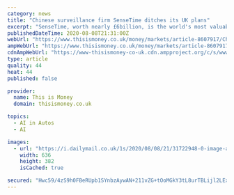 ```yaml
---
category: news
title: "Chinese surveillance firm SenseTime ditches its UK plans"
excerpt: "SenseTime, worth nearly £6billion, is the world's most valuable artificial intelligence start-up. Its technology is used in facial recognition and driverless cars."
publishedDateTime: 2020-08-08T21:31:00Z
webUrl: "https://www.thisismoney.co.uk/money/markets/article-8607917/Chinese-surveillance-firm-SenseTime-ditches-UK-plans.html"
ampWebUrl: "https://www.thisismoney.co.uk/money/markets/article-8607917/amp/Chinese-surveillance-firm-SenseTime-ditches-UK-plans.html"
cdnAmpWebUrl: "https://www-thisismoney-co-uk.cdn.ampproject.org/c/s/www.thisismoney.co.uk/money/markets/article-8607917/amp/Chinese-surveillance-firm-SenseTime-ditches-UK-plans.html"
type: article
quality: 44
heat: 44
published: false

provider:
  name: This is Money
  domain: thisismoney.co.uk

topics:
  - AI in Autos
  - AI

images:
  - url: "https://i.dailymail.co.uk/1s/2020/08/08/21/31722948-0-image-a-244_1596916977316.jpg"
    width: 636
    height: 382
    isCached: true

secured: "Hwc59/4zS9h0FBeRUpb1SYnbzAywAN+211vZG+tOoMGkY3tL8urTBLijl2LExK/xNHkLcros4BbvVp8T9lpaiZhY1N+PI9ROIyvDKoDPZnAN6rybSX+X6sqiuOtvE2tDuiQGbk/R1ERQrlGR6srjAIZAk+3XaRL3nHrEjIqxp8YfafVBXHhfe6vITp88/KgTwlIr2NWEaPqNaMSxpzynhxfBjFl6ByKm9TJ5RKZARqNSjUsNaz/cMCmThuCnFS5vKt8XTtCeFcfUv2lioL8099ny8bygf3+82crrtpHAoD+AVNEskoB1nJwvL/0Bmf7lS4EiJPtlgV9Q3Xyk86yG0g==;rxVn3jbWO5rLp93TQfsiqQ=="
---
```


